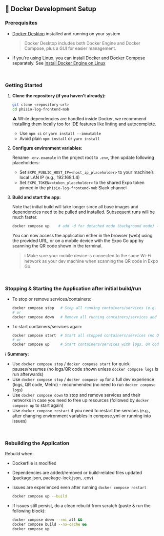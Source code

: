 ## 🐳 Docker Development Setup

### Prerequisites

- [Docker Desktop](https://www.docker.com/products/docker-desktop/) installed and running on your system
  > Docker Desktop includes both Docker Engine and Docker Compose, plus a GUI for easier management.
- If you're using Linux, you can install Docker and Docker Compose separately. See [Install Docker Engine on Linux](https://docs.docker.com/engine/install/)

<br>

### Getting Started

1. **Clone the repository (if you haven't already):**

   ```bash
   git clone <repository-url>
   cd phisio-log-frontend-mob
   ```

   ⚠️ While dependencies are handled inside Docker, we recommend installing them locally too for IDE features like linting and autocomplete.

   - Use `npm ci` or `yarn install --immutable`
   - Avoid plain `npm install` or `yarn install`

2. **Configure environment variables:**

   Rename `.env.example` in the project root to `.env`, then update following placeholders:

   - Set `EXPO_PUBLIC_HOST_IP=<host_ip_placeholder>` to your machine’s local LAN IP (e.g., 192.168.1.4)
   - Set `EXPO_TOKEN=<token_placeholder>` to the shared Expo token pinned in the `phisio-log-frontend-mob` Slack channel

3. **Build and start the app:**

   Note that initial build will take longer since all base images and dependencies need to be pulled and installed. Subsequent runs will be much faster.

   ```bash
   docker compose up    # add -d for detached mode (background mode) - leaves terminal free
   ```

   You can now access the application either in the browser (web) using the provided URL, or on a mobile device with the Expo Go app by scanning the QR code shown in the terminal.

   > ℹ️ Make sure your mobile device is connected to the same Wi-Fi network as your dev machine when scanning the QR code in Expo Go.

<br>

### Stopping & Starting the Application after initial build/run

- To stop or remove services/containers:

  ```bash
  docker compose stop   # Stop all running containers/services (e.g. expo and mock-api)
  # or
  docker compose down   # Remove all running containers/services and their associated networks
  ```

- To start containers/services again:

  ```bash
  docker compose start  # Start all stopped containers/services (no QR code or Metro interface shown) - only if 'docker compose stop' was run
  # or
  docker compose up     # Start containers/services with logs, QR code, and Metro interface - must be used if 'docker compose down' was run
  ```

ℹ️ **Summary:**

- Use `docker compose stop` / `docker compose start` for quick pauses/resumes (no logs/QR code shown unless `docker compose logs` is run afterwards)
- Use `docker compose stop` / `docker compose up` for a full dev experience (logs, QR code, Metro) - recommended (no need to run `docker compose logs`)
- Use `docker compose down` to stop and remove services and their networks in case you need to free up resources (followed by `docker compose up` to start again)
- Use `docker compose restart` if you need to restart the services (e.g., after changing environment variables in compose.yml or running into issues)

<br>

### Rebuilding the Application

Rebuild when:

- Dockerfile is modified
- Dependencies are added/removed or build-related files updated (package.json, package-lock.json, .env)
- Issues are experienced even after running `docker compose restart`

  ```bash
  docker compose up --build
  ```

* If issues still persist, do a clean rebuild from scratch (paste & run the following block):

  ```bash
  docker compose down --rmi all &&
  docker compose build --no-cache &&
  docker compose up
  ```
